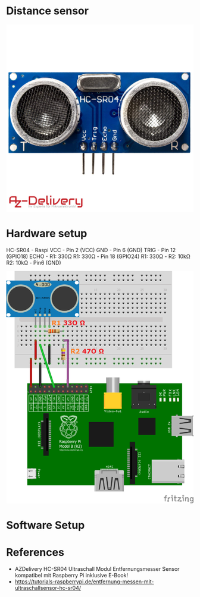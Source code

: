 # Distance sensor
![Sensor HC-SR04](./doc/71YRg95095L._SL1500_.jpg)

# Hardware setup

HC-SR04 - Raspi
VCC - Pin 2 (VCC)
GND - Pin 6 (GND)
TRIG - Pin 12 (GPIO18)
ECHO - R1: 330Ω 
R1: 330Ω  - Pin 18 (GPIO24) 
R1: 330Ω -  R2: 10kΩ 
R2: 10kΩ -  Pin6 (GND)

![Wiring with resistors, 3.3V on Raspi...](hardware/distance_sensors/doc/ultraschall_Steckplatine.png)

# Software Setup




# References
+ AZDelivery HC-SR04 Ultraschall Modul Entfernungsmesser Sensor kompatibel mit Raspberry Pi inklusive E-Book!
+ https://tutorials-raspberrypi.de/entfernung-messen-mit-ultraschallsensor-hc-sr04/
